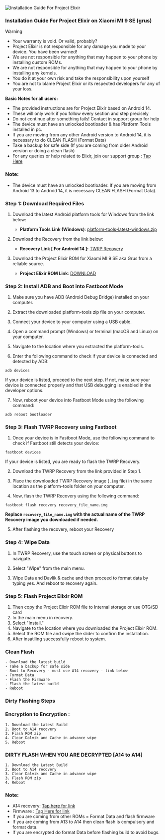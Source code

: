 ![Installation Guide For Project Elixir](https://i.imgur.com/42LxtAl.png)

### Installation Guide For Project Elixir on Xiaomi MI 9 SE (grus)

> [!Warning]
> * Your warranty is void. Or valid, probably?
> * Project Elixir is not responsible for any damage you made to your device. You have been warned!
> * We are not responsible for anything that may happen to your phone by installing custom ROMs.
> * We are not responsible for anything that may happen to your phone by installing any kernels.
> * You do it at your own risk and take the responsibility upon yourself
> * You are not to blame Project Elixir or its respected developers for any of your loss.
>
> **Basic Notes for all users:**  
> * The provided instructions are for Project Elixir based on Android 14.
> * These will only work if you follow every section and step precisely
> * Do not continue after something fails! Contact in support group for help
> * The device must have an unlocked bootloader & has Platform Tools installed in pc.
> * If you are moving from any other Android version to Android 14, it is necessary to do CLEAN FLASH (Format Data)
> * Take a backup for safe side (If you are coming from older Android version or doing a clean flash)
> * For any queries or help related to Elixir, join our support group : [Tap Here](https://telegram.me/Elixir_Discussion)  

###  **Note:** 
- The device must have an unlocked bootloader. If you are moving from Android 13 to Android 14, it is necessary CLEAN FLASH (Format Data).

### Step 1: Download Required Files
1. Download the latest Android platform tools for Windows from the link below:
   - **Platform Tools Link (Windows)**: [platform-tools-latest-windows.zip](https://dl.google.com/android/repository/platform-tools-latest-windows.zip)

2. Download the Recovery from the link below:
   - **Recovery Link [ For Android 14 ]:** [TWRP Recovery](https://www.pling.com/p/2076031/)

3. Download the Project Elixir ROM for Xiaomi MI 9 SE aka Grus from a reliable source.
   - **Project Elixir ROM Link**: [DOWNLOAD](https://projectelixiros.com/device/grus)

### Step 2: Install ADB and Boot into Fastboot Mode
1. Make sure you have ADB (Android Debug Bridge) installed on your computer. 

2. Extract the downloaded platform-tools zip file on your computer.

3. Connect your device to your computer using a USB cable.

4. Open a command prompt (Windows) or terminal (macOS and Linux) on your computer.

5. Navigate to the location where you extracted the platform-tools.

6. Enter the following command to check if your device is connected and detected by ADB:

```
adb devices
```

If your device is listed, proceed to the next step. If not, make sure your device is connected properly and that USB debugging is enabled in the developer options.

7. Now, reboot your device into Fastboot Mode using the following command:

```
adb reboot bootloader
```

### Step 3: Flash TWRP Recovery using Fastboot
1. Once your device is in Fastboot Mode, use the following command to check if Fastboot still detects your device:

```
fastboot devices
```

If your device is listed, you are ready to flash the TWRP Recovery.

2. Download the TWRP Recovery from the link provided in Step 1.

3. Place the downloaded TWRP Recovery image (`.img` file) in the same location as the platform-tools folder on your computer.

4. Now, flash the TWRP Recovery using the following command:

```
fastboot flash recovery recovery_file_name.img
```

**Replace `recovery_file_name.img` with the actual name of the TWRP Recovery image you downloaded if needed.**

5. After flashing the recovery, reboot your Recovery

### Step 4: Wipe Data
1. In TWRP Recovery, use the touch screen or physical buttons to navigate.

2. Select "Wipe" from the main menu.

3. Wipe Data and Davlik & cache and then proceed to format data by typing yes. And reboot to recovery again.

### Step 5: Flash Project Elixir ROM
1. Then copy the Project Elixir ROM file to Internal storage or use OTG/SD card
2. In the main menu in recovery.
3. Select "Install."
4. Navigate to the location where you downloaded the Project Elixir ROM.
5. Select the ROM file and swipe the slider to confirm the installation.
6. After insatlling successfully reboot to system.

### Clean Flash
```
- Download the latest build
- Take a backup for safe side
- Boot to Recovery - must use A14 recovery - link below
- Format Data
- Flash the Firmware
- Flash the latest build
- Reboot
```

### Dirty Flashing Steps

### Encryption to Encryption :
```
1. Download the Latest Build
2. Boot to A14 recovery
3. Flash ROM zip
4. Clear Dalvik and Cache in advance wipe
5. Reboot
```

### DIRTY FLASH WHEN YOU ARE DECRYPTED [A14 to A14]
```
1. Download the Latest Build
2. Boot to A14 recovery
3. Clear Dalvik and Cache in advance wipe
3. Flash ROM zip
4. Reboot
```

### Note:

- A14 recovery: [Tap here for link](https://www.pling.com/p/2076031/)
- Firmware : [Tap Here for link](https://t.me/SakuraRomChat/2334)
- If you are coming from other ROMs = Format Data and flash firmware
- If you are coming from A13 to A14 then clean flash is compulsory and format data.
- If you are encrypted do format Data before flashing build to avoid bugs.
